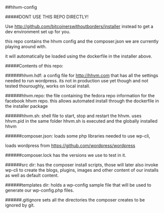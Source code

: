 ##hhvm-config

#####DONT USE THIS REPO DIRECTLY!


Use http://github.com/bitcoinerswithoutborders/installer instead to get a dev environment set up for you.

this repo contains the hhvm config and the composer.json we are currently playing around with.

it will automatically be loaded using the dockerfile in the installer above.


#####Contents of this repo:

######hhvm.hdf:
a config file for http://hhvm.com that has all the settings needed to run wordpress. its not in production use yet though and not tested thouroughly, works on local install.

######hhvm.repo:
the file containing the fedora repo information for the facebook hhvm repo. this allows automated install through the dockerfile in the installer package

######hhvm.sh:
shell file to start, stop and restart the hhvm.
uses hhvm.pid in the same folder hhvm.sh is executed and the globally installed hhvm

######composer.json:
loads some php libraries needed to use wp-cli,

loads wordpress from https://github.com/wordpress/wordpress

######composer.lock
has the versions we use to test in it.

######src dir:
has the composer install scripts, those will later also invoke wp-cli to create the blogs, plugins, images and other content of our installs as well as default content.

######templates dir:
holds a wp-config sample file that will be used to generate our wp-config.php files.

######.gitignore
sets all the directories the composer creates to be ignored by git.
